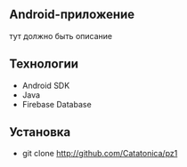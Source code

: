 ## Android-приложение
тут должно быть описание
## Технологии
- Android SDK
- Java
- Firebase Database
## Установка
- git clone http://github.com/Catatonica/pz1